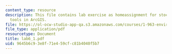 ```yaml
---
content_type: resource
description: This file contains lab exercise as homeassignment for stock hydrology
  tools in ArcGIS.
file: https://ol-ocw-studio-app-qa.s3.amazonaws.com/courses/1-963-environmental-engineering-applications-of-geographic-information-systems-fall-2004/9645b6c93e8f71e459cfc81b4040f5b7_lab6_1.pdf
file_type: application/pdf
resourcetype: Document
title: lab6_1.pdf
uid: 9645b6c9-3e8f-71e4-59cf-c81b4040f5b7
---
```

